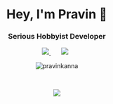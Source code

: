 <h1 align="center">Hey, I'm Pravin 👋</h1>
<h3 align="center">Serious Hobbyist Developer</h3>

<p align='center'>
<a href="mailto:mp.pravinkanna@gmail.com target="_blank">
<img src="https://img.shields.io/badge/Gmail-D14836?style=for-the-badge&logo=gmail&logoColor=white">
</a>&nbsp;&nbsp;
</a>&nbsp;&nbsp;
<a href="https://www.linkedin.com/in/pravinkanna" target="_blank">
<img src="https://img.shields.io/badge/linkedin-%230077B5.svg?style=for-the-badge&logo=linkedin&logoColor=white"></a>&nbsp;&nbsp;
<p align="center"> <img src="https://komarev.com/ghpvc/?username=pravinkann&label=Profile%20views&color=0e75b6&style=flat" alt="pravinkanna" /> </p>
<br/>
<p align='center'>
<img src="https://media.giphy.com/media/13HgwGsXF0aiGY/giphy.gif" frameBorder="0" class="giphy-embed" allowFullScreen></img></p>
</a>

